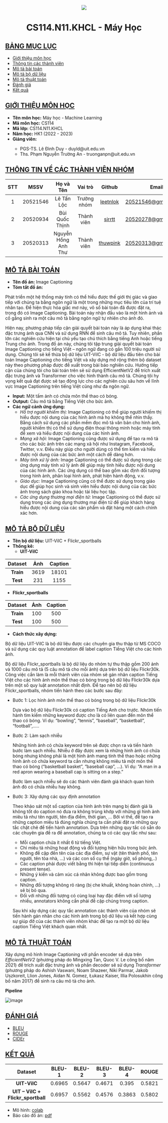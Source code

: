 <p align="center">
   <a href="https://www.uit.edu.vn/">
      <img src="https://i.imgur.com/WmMnSRt.png" border="none">
   </a>
</p>
<h1 align="center">
    CS114.N11.KHCL - Máy Học
</h1>

## [BẢNG MỤC LỤC](#top)
* [Giới thiệu môn học](#giới-thiệu-môn-học)
* [Thông tin các thành viên](#thông-tin-về-các-thành-viên-nhóm)
* [Mô tả bài toán](#mô-tả-bài-toán)
* [Mô tả bộ dữ liệu](#mô-tả-bộ-dữ-liệu)
* [Mô tả thuật toán](#mô-tả-thuật-toán)
* [Đánh giá](#đánh-giá)
* [Kết quả](#kết-quả)

## [GIỚI THIỆU MÔN HỌC](#top)
* **Tên môn học:** Máy học - Machine Learning
* **Mã môn học:** CS114
* **Mã lớp:** CS114.N11.KHCL
* **Năm học:** HK1 (2022 - 2023)
* **Giảng viên:**
<ul>
      <ul>
         <li> PGS-TS. Lê Đình Duy - duyld@uit.edu.vn </li>
         <li> Ths. Phạm Nguyễn Trường An - truonganpn@uit.edu.vn </li>
      </ul>
</ul>

## [THÔNG TIN VỀ CÁC THÀNH VIÊN NHÓM](#top)
| STT    | MSSV          | Họ và Tên                |Vai trò    | Github                                          | Email                   |
| :----: |:-------------:| :-----------------------:|:---------:|:-----------------------------------------------:|:-------------------------:
| 1      | 20521546      | Lê Tấn Lộc               |Trưởng nhóm|[leetnlok](https://github.com/leetnlok)          |20521546@gm.uit.edu.vn   |
| 2      | 20520934      | Bùi Quốc Thịnh           |Thành viên |[sirrtt](https://github.com/sirrtt)              |20520278@gm.uit.edu.vn   |
| 3      | 20520313      | Nguyễn Hồng Anh Thư      |Thành viên |[thuwpink](https://github.com/thuwpink)          |20520313@gm.uit.edu.vn   |

## [MÔ TẢ BÀI TOÁN](#top)
* **Tên đồ án:** Image Captioning
* **Tóm tắt đồ án:** 

Phát triển một hệ thống máy tính có thể hiểu được thế giới thị giác và giao tiếp với chúng ta bằng ngôn ngữ là một trong những mục tiêu lớn của trí tuệ nhân tạo. Để hiện thực hóa giấc mơ này, vô số bài toán đã được đặt ra, trong đó có Image Captioning. Bài toán này nhận đầu vào là một hình ảnh và cố gắng sinh ra một câu mô tả bằng ngôn ngữ tự nhiên cho ảnh đó.
            
Hiện nay, phương pháp tiếp cận giải quyết bài toán này là áp dụng khai thác đặc trưng ảnh qua CNN và sử dụng RNN để sinh câu mô tả. Tuy nhiên, phần lớn các nghiên cứu hiện tại chủ yếu tạo chú thích bằng tiếng Anh hoặc tiếng Trung cho ảnh. Trong đồ án này, chúng tôi tập trung giải quyết bài toán Image Captioning cho tiếng Việt – ngôn ngữ đang có gần 100 triệu người sử dụng. Chúng tôi sẽ kế thừa bộ dữ liệu UIT-ViIC - bộ dữ liệu đầu tiên cho bài toán Image Captioning cho tiếng Việt và xây dựng mở rộng thêm bộ dataset này theo phương pháp được đề xuất trong bài báo nghiên cứu. Hướng tiếp cận của chúng tôi cho bài toán trên sẽ sử dụng EfficientNetV2 để trích xuất đặc trưng ảnh và Transformer cho việc hình thành câu mô tả. Chúng tôi hy vọng kết quả đạt được sẽ tạo động lực cho các nghiên cứu sâu hơn về lĩnh vực Image Captioning trên tiếng Việt cũng như đa ngôn ngữ.

   * **Input:** Một tấm ảnh có chứa môn thể thao có bóng.
   * **Output:** Câu mô tả bằng Tiếng Việt cho bức ảnh.
* **Các ngữ cảnh ứng dụng:** 
   -	*Hỗ trợ người khiếm thị:* Image Captioning có thể giúp người khiếm thị hiểu được nội dung của các hình ảnh mà họ không thể nhìn thấy. Bằng cách sử dụng các phần mềm đọc mô tả văn bản cho hình ảnh, người khiếm thị có thể sử dụng điện thoại thông minh hoặc máy tính để xem và hiểu được nội dung của các hình ảnh.
   -	*Mạng xã hội:* Image Captioning cũng được sử dụng để tạo ra mô tả cho các bức ảnh trên các mạng xã hội như Instagram, Facebook, Twitter, v.v. Điều này giúp cho người dùng có thể tìm kiếm và hiểu được nội dung của các bức ảnh một cách dễ dàng hơn.
   -	*Máy tính xử lý ảnh:* Image Captioning có thể được sử dụng trong các ứng dụng máy tính xử lý ảnh để giúp máy tính hiểu được nội dung của các hình ảnh. Các ứng dụng có thể bao gồm xác định đối tượng trong hình ảnh, phân loại hình ảnh, phát hiện hành động, v.v.
   -	*Giáo dục:* Image Captioning cũng có thể được sử dụng trong giáo dục để giúp học sinh và sinh viên hiểu được nội dung của các bức ảnh trong sách giáo khoa hoặc tài liệu học tập.
   -	*Các ứng dụng thương mại điện tử:* Image Captioning có thể được sử dụng trong các ứng dụng thương mại điện tử để giúp khách hàng hiểu được nội dung của các sản phẩm và đặt hàng một cách chính xác hơn.

## [MÔ TẢ BỘ DỮ LIỆU](#top)
* **Tên bộ dữ liệu:** UIT-ViIC + Flickr_sportballs
* **Thống kê:**
   * **UIT-ViIC** 
  
| **Dataset**              |  **Ảnh**                   |  **Caption**            |
| :----------------------: |:-------------------------: | :-----------------------:
|  **Train**               |  3619                      |  18101                  |
|  **Test**                |   231                      |  1155                   |

   * **Flickr_sportballs**
  
| **Dataset**              |  **Ảnh**                   |  **Caption**            |
| :----------------------: |:-------------------------: | :-----------------------:
|  **Train**               |  100                       |  500                    |
|  **Test**                |   100                      |  500                    |

* **Cách thức xây dựng:**

Bộ dữ liệu UIT-ViIC là bộ dữ liệu được các chuyên gia thu thập từ MS COCO và sử dụng các quy luật annotation để label caption Tiếng Việt cho các hình ảnh.

Bộ dữ liệu Flickr_sportballs là bộ dữ liệu do nhóm tự thu thập gồm 200 ảnh và 1000 câu mô tả (5 câu mô tả cho mỗi ảnh) dựa trên bộ dữ liệu Flickr30k. Công việc cần làm là mỗi thành viên của nhóm sẽ gán nhãn caption Tiếng Việt cho các hình ảnh môn thể thao có bóng trong bộ dữ liệu Flickr30k dựa trên một số quy luật annotation nhất định. Để tạo nên bộ dữ liệu Flickr_sportballs, nhóm tiến hành theo các bước sau đây:

   -  Bước 1: Lọc hình ảnh môn thể thao có bóng trong bộ dữ liệu Flickr30k
   
      Dựa vào bộ dữ liệu Flickr30k có caption Tiếng Anh cho trước. Nhóm tiến hành tìm kiếm những keyword được cho là có liên quan đến môn thể thao có bóng.
      Ví dụ: “bowling”, “tennis”, “baseball”, “basketball”, “football”,.....
      
   -  Bước 2: Làm sạch nhiễu
   
      Những hình ảnh có chứa keyword trên sẽ được chọn ra và tiến hành bước làm sạch nhiễu. Nhiễu ở đây được xem là những hình ảnh có chứa bóng nhưng không phải là một       hình ảnh mang tính thể thao hoặc những hình ảnh có chứa keyword ta cần nhưng không miêu tả một môn thể thao có bóng (“basketball basket”, “baseball cap”, …). 
      Ví dụ: “A man in a red apron wearing a baseball cap is sitting on a step.”
      
      Bước làm sạch nhiễu sẽ do các thành viên đánh giá khách quan hình ảnh đó có chứa nhiễu hay không.
      
   -  Bước 3: Xây dựng các quy định annotation
   
      Theo khảo sát một số caption của hình ảnh trên mạng bị đánh giá là không tốt do caption nó đưa ra không trùng khớp với những gì hình ảnh miêu tả như tên người,         tên địa điểm, thời gian, ... Bởi vì thế, để tạo ra những caption miêu tả đúng nghĩa chúng ta cần phải đặt ra những quy tắc chặt chẽ để tiến hành annotation. Dựa       trên những quy tắc có sẵn do các chuyên gia đề ra để annotation, chúng ta có các quy tắc như sau:
      
         -	Mỗi caption chứa ít nhất 6 từ tiếng Việt.
         -	Chỉ miêu tả những hoạt động và đối tượng hiện hữu trong bức ảnh.
         -	Không đề cập đến tên của các địa điểm, sự vật (tên thành phố, tên người, tên tòa nhà, ...) và các con số cụ thể (ngày giờ, số phòng,..)
         -	Các caption phải được viết bằng thì hiện tại tiếp diễn (continuous present tense).
         -	Những ý kiến và cảm xúc cá nhân không được bao gồm trong caption.
         -	Những đối tượng không rõ ràng (bị che khuất, không hoàn chỉnh, ...) sẽ bị bỏ qua.
         -	Đối với những đối tượng có cùng loại hay đặc điểm với số lượng nhiều, annotators không cần phải đề cập chúng trong caption.
      
      Sau khi xây dựng các quy tắc annotation các thành viên của nhóm sẽ tiến hành gán nhãn cho các hình ảnh trong bộ dữ liệu và kết hợp cùng sự giúp đỡ của các thành viên nhóm khác để tạo ra một bộ dữ liệu caption Tiếng Việt khách quan nhất.

## [MÔ TẢ THUẬT TOÁN](#top)

Xây dựng mô hình Image Captioning với phần encoder sẽ dựa trên *EfficientNetV2* (phương pháp do Mingxing Tan, Quoc V. Le công bố năm 2021) để trích xuất đặc trưng ảnh và phần decoder sẽ sử dụng *Transformer* (phương pháp do Ashish Vaswani, Noam Shazeer, Niki Parmar, Jakob Uszkoreit, Llion Jones, Aidan N. Gomez, Łukasz Kaiser, Illia Polosukhin công bố năm 2017) để sinh ra câu mô tả cho ảnh.

**Pipeline**

![image](https://github.com/leetnlok/CS114/blob/main/Final_Project/pipeline.png)

## [ĐÁNH GIÁ](#top)
* [BLEU](https://dl.acm.org/doi/10.3115/1073083.1073135)
* [ROUGE](https://aclanthology.org/W04-1013/)
* [CIDEr](https://arxiv.org/abs/1411.5726)

## [KẾT QUẢ](#top)
|  **Dataset**                         |  **BLEU-1**      |  **BLEU-2**      |  **BLEU-3**      |  **BLEU-4**      |  **ROUGE**   |  **CIDEr**    |
|  :--------------------------------:  |  :-------------: |  :-------------: |  :-------------: |  :-------------: |  :---------: |  :------------:
|  **UIT-ViIC**                        |  0.6965          |   0.5647         |  0.4671          |  0.395           |  0.5821      |  1.0668       |
|  **UIT – ViIC + Flickr_sportball**   |  0.6957          |   0.5562         |  0.4576          |  0.3863          |  0.5802      |  1.0703       |

* Mô hình: [colab](https://github.com/sirrtt/Image-captioning-convert-to-Vietnamese/blob/ec25d4431aa47b16498b0b1a248b300be31ba34f/image_captioning_convert_to_vietnamese.ipynb)
* Báo cáo đồ án: [pdf](https://github.com/sirrtt/Image-captioning-convert-to-Vietnamese/blob/ec25d4431aa47b16498b0b1a248b300be31ba34f/Image%20captioning.pdf)
